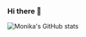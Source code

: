 ### Hi there 👋
![Monika's GitHub stats](https://github-readme-stats.vercel.app/api?username=MonikaSliciute&theme=tokyonight&show_icons=true)
<!--
**MonikaSliciute/MonikaSliciute** is a ✨ _special_ ✨ repository because its `README.md` (this file) appears on your GitHub profile.

Here are some ideas to get you started:

- 🔭 I’m currently working on ...
- 🌱 I’m currently learning ...
- 👯 I’m looking to collaborate on ...
- 🤔 I’m looking for help with ...
- 💬 Ask me about ...
- 📫 How to reach me: ...
- 😄 Pronouns: ...
- ⚡ Fun fact: ...
-->
